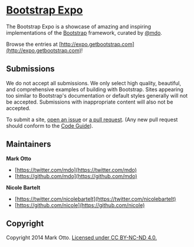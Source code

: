 # [Bootstrap Expo](http://expo.getbootstrap.com)

The Bootstrap Expo is a showcase of amazing and inspiring implementations of the [Bootstrap](http://getbootstrap.com) framework, curated by [@mdo](https://github.com/mdo).

Browse the entries at [http://expo.getbootstrap.com](http://expo.getbootstrap.com)!



## Submissions

We do not accept all submissions. We only select high quality, beautiful, and comprehensive examples of building with Bootstrap. Sites appearing too similar to Bootstrap's documentation or default styles generally will not be accepted. Submissions with inappropriate content will also not be accepted.

To submit a site, [open an issue](https://github.com/twbs/bootstrap-expo/issues/new) or [a pull request](https://github.com/twbs/bootstrap-expo/pulls/new). (Any new pull request should conform to the [Code Guide](http://github.com/mdo/code-guide)).



## Maintainers

**Mark Otto**

+ [https://twitter.com/mdo](https://twitter.com/mdo)
+ [https://github.com/mdo](https://github.com/mdo)

**Nicole Bartelt**

+ [https://twitter.com/nicolebartelt](https://twitter.com/nicolebartelt)
+ [https://github.com/nicole](https://github.com/nicole)



## Copyright

Copyright 2014 Mark Otto. [Licensed under CC BY-NC-ND 4.0.](http://creativecommons.org/licenses/by-nc-nd/4.0/)
